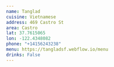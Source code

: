 ```yaml
---
name: Tanglad
cuisine: Vietnamese
address: 469 Castro St
area: Castro
lat: 37.7615065
lon: -122.4348082
phone: "+14156243238"
menu: https://tangladsf.webflow.io/menu
drinks: False
---
```

